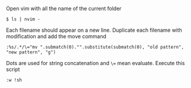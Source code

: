 Open vim with all the name of the current folder
```shell
$ ls | nvim -
```
Each filename should appear on a new line.
Duplicate each filename with modification and add the move command
```vim
:%s/.*/\="mv ".submatch(0)."".substitute(submatch(0), "old pattern", "new pattern", "g")
```
Dots are used for string concatenation and `\=` mean evaluate.
Execute this script
```vim
:w !sh
```
